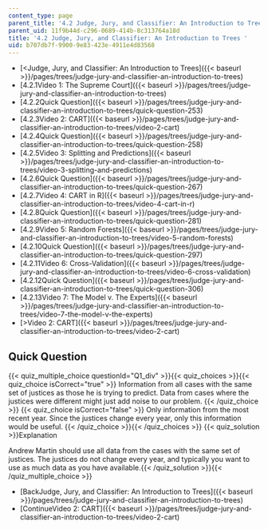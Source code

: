 ```yaml
---
content_type: page
parent_title: '4.2 Judge, Jury, and Classifier: An Introduction to Trees '
parent_uid: 11f9b44d-c296-0689-414b-8c313764a18d
title: '4.2 Judge, Jury, and Classifier: An Introduction to Trees '
uid: b707db7f-9900-9e83-423e-4911e4d83568
---
```


*   [<Judge, Jury, and Classifier: An Introduction to Trees]({{< baseurl >}}/pages/trees/judge-jury-and-classifier-an-introduction-to-trees)
*   [4.2.1Video 1: The Supreme Court]({{< baseurl >}}/pages/trees/judge-jury-and-classifier-an-introduction-to-trees)
*   [4.2.2Quick Question]({{< baseurl >}}/pages/trees/judge-jury-and-classifier-an-introduction-to-trees/quick-question-253)
*   [4.2.3Video 2: CART]({{< baseurl >}}/pages/trees/judge-jury-and-classifier-an-introduction-to-trees/video-2-cart)
*   [4.2.4Quick Question]({{< baseurl >}}/pages/trees/judge-jury-and-classifier-an-introduction-to-trees/quick-question-258)
*   [4.2.5Video 3: Splitting and Predictions]({{< baseurl >}}/pages/trees/judge-jury-and-classifier-an-introduction-to-trees/video-3-splitting-and-predictions)
*   [4.2.6Quick Question]({{< baseurl >}}/pages/trees/judge-jury-and-classifier-an-introduction-to-trees/quick-question-267)
*   [4.2.7Video 4: CART in R]({{< baseurl >}}/pages/trees/judge-jury-and-classifier-an-introduction-to-trees/video-4-cart-in-r)
*   [4.2.8Quick Question]({{< baseurl >}}/pages/trees/judge-jury-and-classifier-an-introduction-to-trees/quick-question-281)
*   [4.2.9Video 5: Random Forests]({{< baseurl >}}/pages/trees/judge-jury-and-classifier-an-introduction-to-trees/video-5-random-forests)
*   [4.2.10Quick Question]({{< baseurl >}}/pages/trees/judge-jury-and-classifier-an-introduction-to-trees/quick-question-297)
*   [4.2.11Video 6: Cross-Validation]({{< baseurl >}}/pages/trees/judge-jury-and-classifier-an-introduction-to-trees/video-6-cross-validation)
*   [4.2.12Quick Question]({{< baseurl >}}/pages/trees/judge-jury-and-classifier-an-introduction-to-trees/quick-question-306)
*   [4.2.13Video 7: The Model v. The Experts]({{< baseurl >}}/pages/trees/judge-jury-and-classifier-an-introduction-to-trees/video-7-the-model-v-the-experts)
*   [\>Video 2: CART]({{< baseurl >}}/pages/trees/judge-jury-and-classifier-an-introduction-to-trees/video-2-cart)

Quick Question
--------------

{{< quiz_multiple_choice questionId="Q1_div" >}}{{< quiz_choices >}}{{< quiz_choice isCorrect="true" >}}&nbsp;Information from all cases with the same set of justices as those he is trying to predict. Data from cases where the justices were different might just add noise to our problem.&nbsp;{{< /quiz_choice >}}
{{< quiz_choice isCorrect="false" >}}&nbsp;Only information from the most recent year. Since the justices change every year, only this information would be useful.&nbsp;{{< /quiz_choice >}}{{< /quiz_choices >}}
{{< quiz_solution >}}Explanation

Andrew Martin should use all data from the cases with the same set of justices. The justices do not change every year, and typically you want to use as much data as you have available.{{< /quiz_solution >}}{{< /quiz_multiple_choice >}}

*   [BackJudge, Jury, and Classifier: An Introduction to Trees]({{< baseurl >}}/pages/trees/judge-jury-and-classifier-an-introduction-to-trees)
*   [ContinueVideo 2: CART]({{< baseurl >}}/pages/trees/judge-jury-and-classifier-an-introduction-to-trees/video-2-cart)